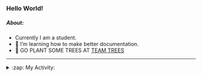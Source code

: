 ### Hello World!

##### About:
- Currently I am a student.
- 🌱 I’m learning how to make better documentation.
- 🌱 GO PLANT SOME TREES AT [TEAM TREES](https://teamtrees.org/)

---
<details>
  <summary>:zap: My Activity:</summary>
  
<!--START_SECTION:waka-->
![Code Time](http://img.shields.io/badge/Code%20Time-1%2C171%20hrs%2034%20mins-blue)

**I'm a Night 🦉** 

```text
🌞 Morning                1906 commits        ███░░░░░░░░░░░░░░░░░░░░░░   10.10 % 
🌆 Daytime                6422 commits        █████████░░░░░░░░░░░░░░░░   34.03 % 
🌃 Evening                5390 commits        ███████░░░░░░░░░░░░░░░░░░   28.57 % 
🌙 Night                  5151 commits        ███████░░░░░░░░░░░░░░░░░░   27.30 % 
```
📅 **I'm Most Productive on Wednesday** 

```text
Monday                   2652 commits        ████░░░░░░░░░░░░░░░░░░░░░   14.05 % 
Tuesday                  2579 commits        ███░░░░░░░░░░░░░░░░░░░░░░   13.67 % 
Wednesday                4413 commits        ██████░░░░░░░░░░░░░░░░░░░   23.39 % 
Thursday                 2431 commits        ███░░░░░░░░░░░░░░░░░░░░░░   12.88 % 
Friday                   1976 commits        ███░░░░░░░░░░░░░░░░░░░░░░   10.47 % 
Saturday                 1653 commits        ██░░░░░░░░░░░░░░░░░░░░░░░   08.76 % 
Sunday                   3165 commits        ████░░░░░░░░░░░░░░░░░░░░░   16.77 % 
```


📊 **This Week I Spent My Time On** 

```text
🔥 Editors: 
VS Code                  3 hrs 23 mins       █████████████░░░░░░░░░░░░   50.65 % 
IntelliJ                 3 hrs 17 mins       ████████████░░░░░░░░░░░░░   49.35 % 

🐱‍💻 Projects: 
iris-flower-ml           3 hrs 23 mins       █████████████░░░░░░░░░░░░   50.65 % 
intro                    3 hrs 10 mins       ████████████░░░░░░░░░░░░░   47.42 % 
android-demo             7 mins              ░░░░░░░░░░░░░░░░░░░░░░░░░   01.93 % 
```


 Last Updated on 28/08/2023 20:12:08 UTC
<!--END_SECTION:waka-->
</details>
